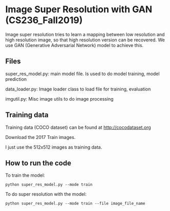 # Image Super Resolution with GAN (CS236_Fall2019)
Image super resolution tries to learn a mapping between low resolution and high resolution image, so that high resolution version can be recovered. We use GAN (Generative Adversarial Network) model to achieve this.

## Files
super_res_model.py: main model file. Is used to do model training, model prediction

data_loader.py: Image loader class to load file for training, evaluation

imgutil.py: Misc image utils to do image processing

## Training data
Training data (COCO dataset) can be found at http://cocodataset.org

Download the 2017 Train images.

I just use the 512x512 images as training data.

## How to run the code
To train the model:
```
python super_res_model.py --mode train
```

To do super resolution with the model:
```
python super_res_model.py --mode train --file image_file_name
```
